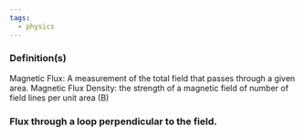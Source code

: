 ```yaml
---
tags:
  - physics
---
```

### Definition(s)
Magnetic Flux: A measurement of the total field that passes through a given area. 
Magnetic Flux Density: the strength of a magnetic field of number of field lines per unit area (B)



### Flux through a loop perpendicular to the field. 
